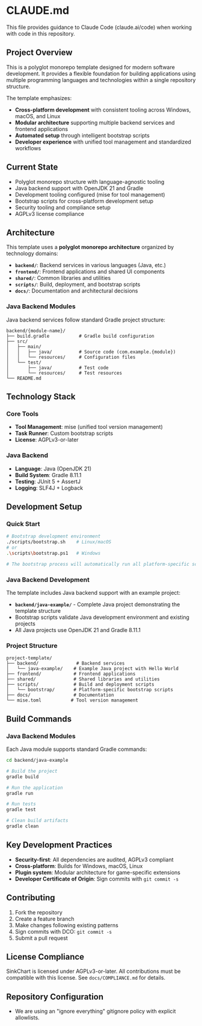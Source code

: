 # CLAUDE.md

This file provides guidance to Claude Code (claude.ai/code) when working with code in this repository.

## Project Overview

This is a polyglot monorepo template designed for modern software development. It provides a flexible foundation for building applications using multiple programming languages and technologies within a single repository structure.

The template emphasizes:
- **Cross-platform development** with consistent tooling across Windows, macOS, and Linux
- **Modular architecture** supporting multiple backend services and frontend applications
- **Automated setup** through intelligent bootstrap scripts
- **Developer experience** with unified tool management and standardized workflows

## Current State

- Polyglot monorepo structure with language-agnostic tooling
- Java backend support with OpenJDK 21 and Gradle
- Development tooling configured (mise for tool management)
- Bootstrap scripts for cross-platform development setup
- Security tooling and compliance setup
- AGPLv3 license compliance

## Architecture

This template uses a **polyglot monorepo architecture** organized by technology domains:

- **`backend/`**: Backend services in various languages (Java, etc.)
- **`frontend/`**: Frontend applications and shared UI components
- **`shared/`**: Common libraries and utilities
- **`scripts/`**: Build, deployment, and bootstrap scripts
- **`docs/`**: Documentation and architectural decisions

### Java Backend Modules

Java backend services follow standard Gradle project structure:

```
backend/{module-name}/
├── build.gradle           # Gradle build configuration
├── src/
│   ├── main/
│   │   ├── java/          # Source code (com.example.{module})
│   │   └── resources/     # Configuration files
│   └── test/
│       ├── java/          # Test code
│       └── resources/     # Test resources
└── README.md
```

## Technology Stack

### Core Tools
- **Tool Management**: mise (unified tool version management)
- **Task Runner**: Custom bootstrap scripts
- **License**: AGPLv3-or-later

### Java Backend
- **Language**: Java (OpenJDK 21)
- **Build System**: Gradle 8.11.1
- **Testing**: JUnit 5 + AssertJ
- **Logging**: SLF4J + Logback

## Development Setup

### Quick Start

```bash
# Bootstrap development environment
./scripts/bootstrap.sh    # Linux/macOS
# or
.\scripts\bootstrap.ps1   # Windows

# The bootstrap process will automatically run all platform-specific scripts in scripts/bootstrap/
```

### Java Backend Development

The template includes Java backend support with an example project:

- **`backend/java-example/`** - Complete Java project demonstrating the template structure
- Bootstrap scripts validate Java development environment and existing projects
- All Java projects use OpenJDK 21 and Gradle 8.11.1

### Project Structure

```
project-template/
├── backend/              # Backend services
│   └── java-example/    # Example Java project with Hello World
├── frontend/            # Frontend applications
├── shared/              # Shared libraries and utilities
├── scripts/             # Build and deployment scripts
│   └── bootstrap/       # Platform-specific bootstrap scripts
├── docs/                # Documentation
└── mise.toml           # Tool version management
```

## Build Commands

### Java Backend Modules

Each Java module supports standard Gradle commands:

```bash
cd backend/java-example

# Build the project
gradle build

# Run the application
gradle run

# Run tests
gradle test

# Clean build artifacts
gradle clean
```

## Key Development Practices

- **Security-first**: All dependencies are audited, AGPLv3 compliant
- **Cross-platform**: Builds for Windows, macOS, Linux
- **Plugin system**: Modular architecture for game-specific extensions
- **Developer Certificate of Origin**: Sign commits with `git commit -s`

## Contributing

1. Fork the repository
2. Create a feature branch
3. Make changes following existing patterns
4. Sign commits with DCO: `git commit -s`
5. Submit a pull request

## License Compliance

SinkChart is licensed under AGPLv3-or-later. All contributions must be compatible with this license. See `docs/COMPLIANCE.md` for details.

## Repository Configuration

- We are using an "ignore everything" gitignore policy with explicit allowlists.